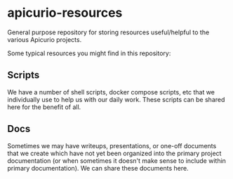 # apicurio-resources
General purpose repository for storing resources useful/helpful to the various Apicurio projects.

Some typical resources you might find in this repository:

## Scripts
We have a number of shell scripts, docker compose scripts, etc that we individually use to help us
with our daily work.  These scripts can be shared here for the benefit of all.

## Docs
Sometimes we may have writeups, presentations, or one-off documents that we create which have not
yet been organized into the primary project documentation (or when sometimes it doesn't make sense
to include within primary documentation). We can share these documents here.
